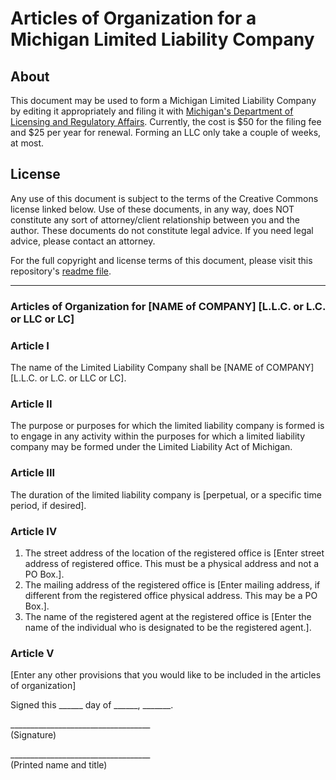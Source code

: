 # Articles of Organization for a Michigan Limited Liability Company
## About
This document may be used to form a Michigan Limited Liability Company by editing it appropriately and filing
it with [Michigan's Department of Licensing and Regulatory Affairs](http://michigan.gov/lara). Currently, the cost is
$50 for the filing fee and $25 per year for renewal. Forming an LLC only take a couple of weeks, at most.
## License
Any use of this document is subject to the terms of the Creative Commons license linked below. Use of these documents,
in any way, does NOT constitute any sort of attorney/client relationship between you and the author. These documents
do not constitute legal advice. If you need legal advice, please contact an attorney.

For the full copyright and license terms of this document, please visit this repository's [readme file](https://github.com/steinportlawplc/LimitedLiabilityCompanies/blob/master/README.md).

---
### Articles of Organization for [NAME of COMPANY] [L.L.C. or L.C. or LLC or LC]

### Article I
The name of the Limited Liability Company shall be [NAME of COMPANY] [L.L.C. or L.C. or LLC or LC].

### Article II
The purpose or purposes for which the limited liability company is formed is to engage in any activity within the
purposes for which a limited liability company may be formed under the Limited Liability Act of Michigan.

### Article III
The duration of the limited liability company is [perpetual, or a specific time period, if desired].

### Article IV
1. The street address of the location of the registered office is [Enter street address of registered office. This must be a physical address and not a PO Box.].
2. The mailing address of the registered office is [Enter mailing address, if different from the registered office physical address. This may be a PO Box.].
3. The name of the registered agent at the registered office is [Enter the name of the individual who is designated to be the registered agent.].
 
### Article V
[Enter any other provisions that you would like to be included in the articles of organization]


Signed this ______ day of ______, _______. 


\_\_\_\_\_\_\_\_\_\_\_\_\_\_\_\_\_\_\_\_\_\_\_\_\_\_\_\_\_\_\_\_\_\_\_<br>
(Signature)


\_\_\_\_\_\_\_\_\_\_\_\_\_\_\_\_\_\_\_\_\_\_\_\_\_\_\_\_\_\_\_\_\_\_\_<br>
(Printed name and title)
